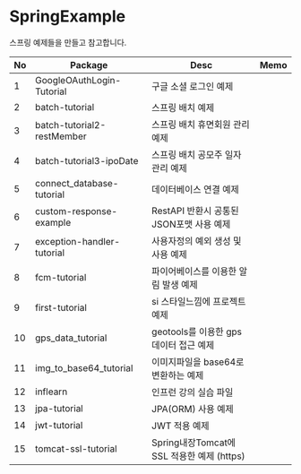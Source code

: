 # SpringExample
스프링 예제들을 만들고 참고합니다.


|No|Package|Desc|Memo|
|------|---|---|---|
|1|GoogleOAuthLogin-Tutorial|구글 소셜 로그인 예제|
|2|batch-tutorial|스프링 배치 예제|
|3|batch-tutorial2-restMember|스프링 배치 휴면회원 관리 예제|
|4|batch-tutorial3-ipoDate|스프링 배치 공모주 일자 관리 예제|
|5|connect_database-tutorial|데이터베이스 연결 예제|
|6|custom-response-example|RestAPI 반환시 공통된 JSON포맷 사용 예제|
|7|exception-handler-tutorial|사용자정의 예외 생성 및 사용 예제|
|8|fcm-tutorial|파이어베이스를 이용한 알림 발생 예제|
|9|first-tutorial|si 스타일느낌에 프로젝트 예제|
|10|gps_data_tutorial|geotools를 이용한 gps 데이터 접근 예제|
|11|img_to_base64_tutorial|이미지파일을 base64로 변환하는 예제|
|12|inflearn|인프런 강의 실습 파일|
|13|jpa-tutorial|JPA(ORM) 사용 예제|
|14|jwt-tutorial|JWT 적용 예제|
|15|tomcat-ssl-tutorial|Spring내장Tomcat에 SSL 적용한 예제 (https)|
